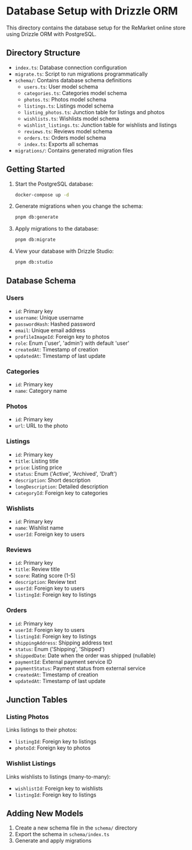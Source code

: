 # Database Setup with Drizzle ORM

This directory contains the database setup for the ReMarket online store using Drizzle ORM with PostgreSQL.

## Directory Structure

- `index.ts`: Database connection configuration
- `migrate.ts`: Script to run migrations programmatically
- `schema/`: Contains database schema definitions
  - `users.ts`: User model schema
  - `categories.ts`: Categories model schema
  - `photos.ts`: Photos model schema
  - `listings.ts`: Listings model schema
  - `listing_photos.ts`: Junction table for listings and photos
  - `wishlists.ts`: Wishlists model schema
  - `wishlist_listings.ts`: Junction table for wishlists and listings
  - `reviews.ts`: Reviews model schema
  - `orders.ts`: Orders model schema
  - `index.ts`: Exports all schemas
- `migrations/`: Contains generated migration files

## Getting Started

1. Start the PostgreSQL database:

   ```bash
   docker-compose up -d
   ```

2. Generate migrations when you change the schema:

   ```bash
   pnpm db:generate
   ```

3. Apply migrations to the database:

   ```bash
   pnpm db:migrate
   ```

4. View your database with Drizzle Studio:
   ```bash
   pnpm db:studio
   ```

## Database Schema

### Users

- `id`: Primary key
- `username`: Unique username
- `passwordHash`: Hashed password
- `email`: Unique email address
- `profileImageId`: Foreign key to photos
- `role`: Enum ('user', 'admin') with default 'user'
- `createdAt`: Timestamp of creation
- `updatedAt`: Timestamp of last update

### Categories

- `id`: Primary key
- `name`: Category name

### Photos

- `id`: Primary key
- `url`: URL to the photo

### Listings

- `id`: Primary key
- `title`: Listing title
- `price`: Listing price
- `status`: Enum ('Active', 'Archived', 'Draft')
- `description`: Short description
- `longDescription`: Detailed description
- `categoryId`: Foreign key to categories

### Wishlists

- `id`: Primary key
- `name`: Wishlist name
- `userId`: Foreign key to users

### Reviews

- `id`: Primary key
- `title`: Review title
- `score`: Rating score (1-5)
- `description`: Review text
- `userId`: Foreign key to users
- `listingId`: Foreign key to listings

### Orders

- `id`: Primary key
- `userId`: Foreign key to users
- `listingId`: Foreign key to listings
- `shippingAddress`: Shipping address text
- `status`: Enum ('Shipping', 'Shipped')
- `shippedDate`: Date when the order was shipped (nullable)
- `paymentId`: External payment service ID
- `paymentStatus`: Payment status from external service
- `createdAt`: Timestamp of creation
- `updatedAt`: Timestamp of last update

## Junction Tables

### Listing Photos

Links listings to their photos:

- `listingId`: Foreign key to listings
- `photoId`: Foreign key to photos

### Wishlist Listings

Links wishlists to listings (many-to-many):

- `wishlistId`: Foreign key to wishlists
- `listingId`: Foreign key to listings

## Adding New Models

1. Create a new schema file in the `schema/` directory
2. Export the schema in `schema/index.ts`
3. Generate and apply migrations
